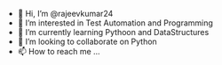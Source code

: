 - 👋 Hi, I’m @rajeevkumar24
- 👀 I’m interested in Test Automation and Programming
- 🌱 I’m currently learning Pythoon and DataStructures
- 💞️ I’m looking to collaborate on Python
- 📫 How to reach me ...

<!---
rajeevkumar24/rajeevkumar24 is a ✨ special ✨ repository because its `README.md` (this file) appears on your GitHub profile.
You can click the Preview link to take a look at your changes.
--->
